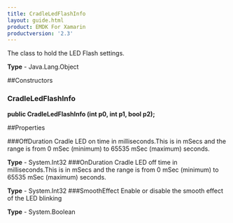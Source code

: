 ```yaml
---
title: CradleLedFlashInfo
layout: guide.html
product: EMDK For Xamarin
productversion: '2.3'
---
```

The class to hold the LED Flash settings.

**Type** - Java.Lang.Object

##Constructors
### CradleLedFlashInfo 
**public CradleLedFlashInfo (int p0, int p1, bool p2);**

##Properties

###OffDuration
Cradle LED on time in milliseconds.This is in mSecs and the range is from 0 mSec (minimum) to 65535 mSec (maximum) seconds.

**Type** - System.Int32
###OnDuration
Cradle LED off time in milliseconds.This is in mSecs and the range is from 0 mSec (minimum) to 65535 mSec (maximum) seconds.

**Type** - System.Int32
###SmoothEffect
Enable or disable the smooth effect of the LED blinking

**Type** - System.Boolean






